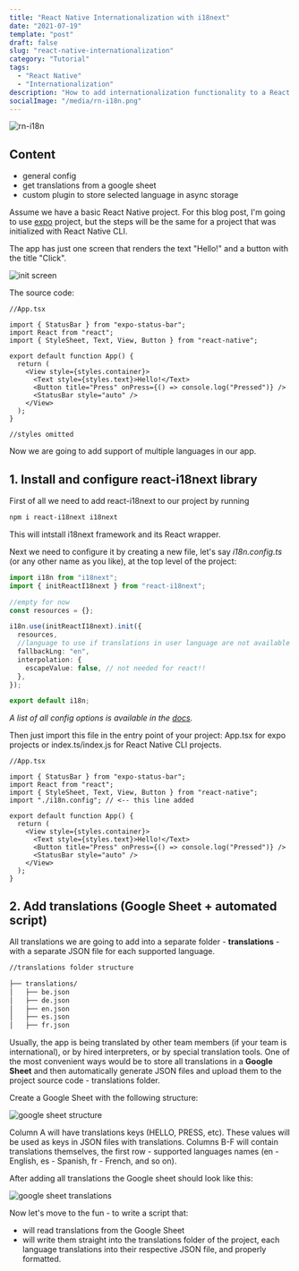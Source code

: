 ```yaml
---
title: "React Native Internationalization with i18next"
date: "2021-07-19"
template: "post"
draft: false
slug: "react-native-internationalization"
category: "Tutorial"
tags:
  - "React Native"
  - "Internationalization"
description: "How to add internationalization functionality to a React Native app using i18next library."
socialImage: "/media/rn-i18n.png"
---
```


![rn-i18n](/media/rn-i18n.png)

## Content

- general config
- get translations from a google sheet
- custom plugin to store selected language in async storage

Assume we have a basic React Native project. For this blog post, I'm going to use [expo](https://docs.expo.io/) project, but the steps will be the same for a project that was initialized with React Native CLI.

The app has just one screen that renders the text "Hello!" and a button with the title "Click".

![init screen](/posts/react-native-i18n/1.png)

The source code:

```tsx
//App.tsx

import { StatusBar } from "expo-status-bar";
import React from "react";
import { StyleSheet, Text, View, Button } from "react-native";

export default function App() {
  return (
    <View style={styles.container}>
      <Text style={styles.text}>Hello!</Text>
      <Button title="Press" onPress={() => console.log("Pressed")} />
      <StatusBar style="auto" />
    </View>
  );
}

//styles omitted
```

Now we are going to add support of multiple languages in our app.

## 1. Install and configure react-i18next library

First of all we need to add react-i18next to our project by running

```bash
npm i react-i18next i18next
```

This will intstall i18next framework and its React wrapper.

Next we need to configure it by creating a new file, let's say _i18n.config.ts_ (or any other name as you like), at the top level of the project:

```ts
import i18n from "i18next";
import { initReactI18next } from "react-i18next";

//empty for now
const resources = {};

i18n.use(initReactI18next).init({
  resources,
  //language to use if translations in user language are not available
  fallbackLng: "en",
  interpolation: {
    escapeValue: false, // not needed for react!!
  },
});

export default i18n;
```

_A list of all config options is available in the [docs](https://www.i18next.com/overview/configuration-options)._

Then just import this file in the entry point of your project: App.tsx for expo projects or index.ts/index.js for React Native CLI projects.

```tsx
//App.tsx

import { StatusBar } from "expo-status-bar";
import React from "react";
import { StyleSheet, Text, View, Button } from "react-native";
import "./i18n.config"; // <-- this line added

export default function App() {
  return (
    <View style={styles.container}>
      <Text style={styles.text}>Hello!</Text>
      <Button title="Press" onPress={() => console.log("Pressed")} />
      <StatusBar style="auto" />
    </View>
  );
}
```

## 2. Add translations (Google Sheet + automated script)

All translations we are going to add into a separate folder - **translations** - with a separate JSON file for each supported language.

```txt
//translations folder structure

├── translations/
│   ├── be.json
│   ├── de.json
│   ├── en.json
│   ├── es.json
│   ├── fr.json
```

Usually, the app is being translated by other team members (if your team is international), or by hired interpreters, or by special translation tools. One of the most convenient ways would be to store all translations in a **Google Sheet** and then automatically generate JSON files and upload them to the project source code - translations folder.

Create a Google Sheet with the following structure:

![google sheet structure](/posts/react-native-i18n/2.png)

Column A will have translations keys (HELLO, PRESS, etc). These values will be used as keys in JSON files with translations. Columns B-F will contain translations themselves, the first row - supported languages names (en - English, es - Spanish, fr - French, and so on).

After adding all translations the Google sheet should look like this:

![google sheet translations](/posts/react-native-i18n/3.png)

Now let's move to the fun - to write a script that:

- will read translations from the Google Sheet
- will write them straight into the translations folder of the project, each language translations into their respective JSON file, and properly formatted.
